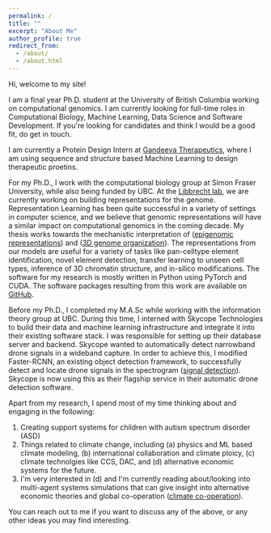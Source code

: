```yaml
---
permalink: /
title: ""
excerpt: "About Me"
author_profile: true
redirect_from: 
  - /about/
  - /about.html
---
```


Hi, welcome to my site!

I am a final year Ph.D. student at the University of British Columbia working on computational genomics. I am currently looking for full-time roles in Computational Biology, Machine Learning, Data Science and Software Development. If you're looking for candidates and think I would be a good fit, do get in touch.  

I am currently a Protein Design Intern at <a href="https://www.gandeeva.com/"><u>Gandeeva Therapeutics</u></a>, where I am using sequence and structure based Machine Learning to design therapeutic proetins. 

For my Ph.D., I work with the computational biology group at Simon Fraser University, while also being funded by UBC. At the <a href="https://www.libbrechtlab.com"><u>Libbrecht lab</u></a>, we are currently working on building representations for the genome. Representation Learning has been quite successful in a variety of settings in computer science, and we believe that genomic representations will have a similar impact on computational genomics in the coming decade. My thesis works towards the mechanistic interpretation of (<a href="https://kevinbdsouza.github.io/publications/epilstm"><u>epigenomic representations</u></a>) and (<a href="https://kevinbdsouza.github.io/publications/hiclstm"><u>3D genome organization</u></a>). The representations from our models are useful for a variety of tasks like pan-celltype element identification, novel element detection, transfer learning to unseen cell types, inference of 3D chromatin structure, and in-silico modifications. The software for my research is mostly written in Python using PyTorch and CUDA. The software packages resulting from this work are available on <a href="https://github.com/kevinbdsouza"><u>GitHub</u></a>. 

Before my Ph.D., I completed my M.A.Sc while working with the information theory group at UBC. During this time, I interned with Skycope Technologies to build their data and machine learning infrastructure and integrate it into their existing software stack. I was responsible for setting up their database server and backend. Skycope wanted to automatically detect narrowband drone signals in a wideband capture. In order to achieve this, I modified Faster-RCNN, an existing object detection framework, to successfully detect and locate drone signals in the spectrogram (<a href="https://kevinbdsouza.github.io/publications/frcnn"><u>signal detection</u></a>). Skycope is now using this as their flagship service in their automatic drone detection software.

Apart from my research, I spend most of my time thinking about and engaging in the following:
1. Creating support systems for children with autism spectrum disorder (ASD)
2. Things related to climate change, including (a) physics and ML based climate modeling, (b) international collaboration and climate ploicy, (c) climate technolgies like CCS, DAC, and (d) alternative economic systems for the future. 
3. I'm very interested in (d) and I'm currently reading about/looking into multi-agent systems simulations that can give insight into alternative economic theories and global co-operation (<a href="https://www.ai4climatecoop.org/"><u>climate co-operation</u></a>). 

You can reach out to me if you want to discuss any of the above, or any other ideas you may find interesting.
